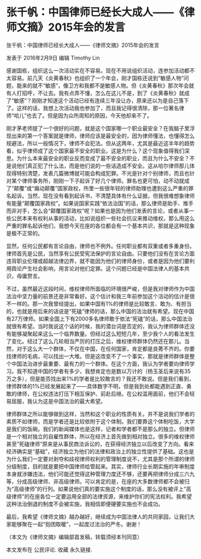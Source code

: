 # 张千帆：中国律师已经长大成人——《律师文摘》2015年会的发言

张千帆：中国律师已经长大成人——《律师文摘》2015年会的发言

发表于 2016年2月9日 编辑 Timothy Lin

感谢国栋，组织这么一次活动实在不容易。现在不用说组织活动，连参加活动都不太容易。前几天《炎黄春秋》也组织了一个年会，刚才国栋还说到“敏感人物”问题，能来的就不“敏感”，像卫方和我都不是敏感人物。但《炎黄春秋》那次年会就有人打招呼，不让去。我有点弄不懂，怎么在这儿不是，到了《炎黄春秋》就成了“敏感”？刚刚才知道这个活动已经有连续三年没让办，原来还以为是自己落下了。这样的话，我想上次活动我也参加了，而且我记得很清除，那一位著名律师“哈儿”也去了。但是因为众所周知的原因，今天他却来不了。

刚才茅老师提了一个很好的问题，就是这个国家哪一个职业最安全？在我脑子里浮现出来的第一个答案就是律师，律师应该是最安全的，因为律师懂法，也懂得怎么规避法，所以一般情况下，律师不会犯法。但从这两年，尤其是最近这半年的趋势看，似乎律师成了这个国家最不安全的职业。这是为什么？这个现象值得我们深思。为什么本来最安全的职业反而变成了最不安全的职业，而且为什么不安全？不是说他们真正犯了什么法，而是他们说的一些话造成不安全。这从哈尔律师那儿体现得特别清楚，发表几篇微博就可能会构成犯罪。不光是针对个别律师，而且也针对某个律师事务所，刚刚一下子起诉了好几个律师。罪名也更可怕，动不动就成了“颠覆”或“煽动颠覆”国家政权，所里一些很年轻的律师助理也遭到这么严重的罪名起诉。当然，现在没有看到起诉书，不清楚具体有什么证据，但我很难想象律师有能量“颠覆国家政权”。如果说国家实践“依法治国”的话，那么律师是助手、推手而非对手，怎么会“颠覆国家政权”呢？如果也是因为他们发表的言论，或者从事一些公民本来有权利从事的活动，比如说组织一些社会抗议来推动维权，那么用这么严重的罪名起诉他们，我想今天在座的各位都会有一个基本共识，那就是这种现象是极不正常的。

显然，任何公民都有言论自由，律师也不例外。任何职业都有双重或者多重身份。律师首先是公民，当然享有公民受宪法保护的言论自由。只要他们没有在言论方面违背职业伦理或超越法律边界，就不能因为他们的律师身份，或者是因为他们要利用舆论产生社会影响，用言论对他们定罪。这个问题已经是中国法律人的基本共识，毋庸赘言。

不过，虽然最近这段时间，维权律师所面临的环境很严峻，但是我对律师作为中国法治中坚力量的前景还是非常看好。这个估计和我三年前参加这个活动的估计是很不一样的。那一次我曾经提出，如果中国有1%的律师是比较敢言、敢为、有担当的，也就是用后来的话说是“死磕”律师的话，那么中国的法治就有希望。现在中国有27万律师。如果全国上下有2000多名律师敢于依法“死磕”的话，那么中国法治就很有希望。当时我说这个话的时候，我的潜台词是否定的，我认为律师群体还没有能够凝聚起来这么一个临界数量。但经过这么短短几年，至少我个人的看法发生了变化。经过了这么几轮相当严厉的打压之后，维权律师群体仍然还在那儿。当然，对于这么大一个群体，不仅在中国，在任何国家，肯定都是良莠不齐的。你要找律师的毛病，可以找出一大堆。但是这改变不了一个事实，那就是律师群体是整个中国法治进步最重要、最有力的一个群体。在这个方面，我认为学者要向律师学习。我不知道中国的学者有多少，我想肯定也是数以万计的（杨玉圣后来说有35万之多），但是能否找出来1%的学者是比较敢言的？我还不敢说。但是我们看到，律师群体的1%已经发展起来了——具体数字不明，但是我到处都能遇到正直、勇敢的律师，在公权违法打压下相互保护、前赴后继。在公权滥用面前，他们不会轻易屈服，我认为这是中国法治的最大希望。

律师群体之所以能够做到这样，当然和这个职业的性质有关。并不是说我们学者的素质不如律师，而是学者还是比较依附于这个体制。我们要靠这个体制吃饭，大学是我们的饭碗。我们的新闻媒体也是这样，记者和学者都不是那么的独立。但律师是一个相对独立的自雇性群体，所以在经济上首先做到相对独立。很多的维权律师甚至“死磕律师”原来是从事民商法诉讼的，在获得经济独立以后改变了方向。看来经济确实是“基础”，经济独立为他们的法律和政治上的独立性提供了基础。这也是为什么我们一定要对剥夺和歧视律师权利的管理制度说不，尤其是那个所谓的律师分级制度，目的就是要把中国律师给管起来。其实，律师行业长期实施的年审制度本身就涉嫌违法，他们可能还觉得这种管理力度还不够，还要再把律师分成三六九等，分成高级律师、非高级律师。可以肯定的是，在座的大多数律师都不会被归为“高级律师”的行列。如果说他们真的要实施这个制度的话，那么没有被评上“高级律师”的在座各位一定要运用全部的法律资源，来维护你们的宪法权利。我希望这种法治倒退的制度不会被实施，我相信即便硬要实施也不会成功。

最后，我希望《律师文摘》越办越好，继续成为中国法律人的共同家园，让我们大家能够聚在一起“抱团取暖”，一起度过法治的严冬。谢谢！

（本文为《律师文摘》编辑部首发稿，转载须经本刊同意）

  本文发布在 公民评论. 收藏 永久链接.